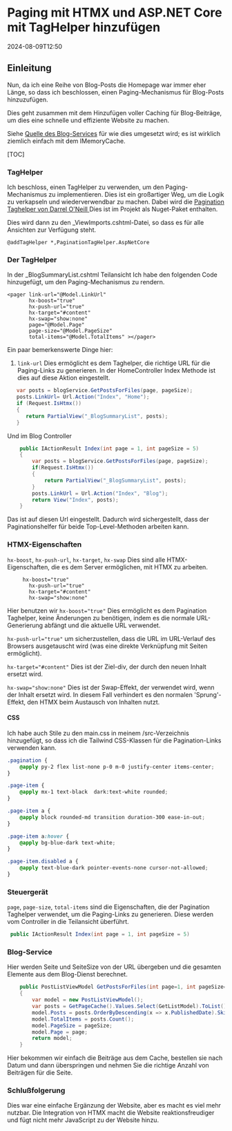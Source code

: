 # Paging mit HTMX und ASP.NET Core mit TagHelper hinzufügen

<!--category-- ASP.NET, HTMX -->
<datetime class="hidden">2024-08-09T12:50</datetime>

## Einleitung

Nun, da ich eine Reihe von Blog-Posts die Homepage war immer eher Länge, so dass ich beschlossen, einen Paging-Mechanismus für Blog-Posts hinzuzufügen.

Dies geht zusammen mit dem Hinzufügen voller Caching für Blog-Beiträge, um dies eine schnelle und effiziente Website zu machen.

Siehe [Quelle des Blog-Services](https://github.com/scottgal/mostlylucidweb/blob/main/Mostlylucid/Services/Markdown/MarkdownBlogService.cs) für wie dies umgesetzt wird; es ist wirklich ziemlich einfach mit dem IMemoryCache.

[TOC]

### TagHelper

Ich beschloss, einen TagHelper zu verwenden, um den Paging-Mechanismus zu implementieren. Dies ist ein großartiger Weg, um die Logik zu verkapseln und wiederverwendbar zu machen.
Dabei wird die [Pagination Taghelper von Darrel O'Neill ](https://github.com/darrel-oneil/PaginationTagHelper) Dies ist im Projekt als Nuget-Paket enthalten.

Dies wird dann zu den _ViewImports.cshtml-Datei, so dass es für alle Ansichten zur Verfügung steht.

```razor
@addTagHelper *,PaginationTagHelper.AspNetCore
```

### Der TagHelper

In der _BlogSummaryList.cshtml Teilansicht Ich habe den folgenden Code hinzugefügt, um den Paging-Mechanismus zu rendern.

```razor
<pager link-url="@Model.LinkUrl"
       hx-boost="true"
       hx-push-url="true"
       hx-target="#content"
       hx-swap="show:none"
       page="@Model.Page"
       page-size="@Model.PageSize"
       total-items="@Model.TotalItems" ></pager>
```

Ein paar bemerkenswerte Dinge hier:

1. `link-url` Dies ermöglicht es dem Taghelper, die richtige URL für die Paging-Links zu generieren. In der HomeController Index Methode ist dies auf diese Aktion eingestellt.

```csharp
   var posts = blogService.GetPostsForFiles(page, pageSize);
   posts.LinkUrl= Url.Action("Index", "Home");
   if (Request.IsHtmx())
   {
      return PartialView("_BlogSummaryList", posts);
   }
```

Und im Blog Controller

```csharp
    public IActionResult Index(int page = 1, int pageSize = 5)
    {
        var posts = blogService.GetPostsForFiles(page, pageSize);
        if(Request.IsHtmx())
        {
            return PartialView("_BlogSummaryList", posts);
        }
        posts.LinkUrl = Url.Action("Index", "Blog");
        return View("Index", posts);
    }
```

Das ist auf diesen Url eingestellt. Dadurch wird sichergestellt, dass der Paginationshelfer für beide Top-Level-Methoden arbeiten kann.

### HTMX-Eigenschaften

`hx-boost`, `hx-push-url`, `hx-target`, `hx-swap` Dies sind alle HTMX-Eigenschaften, die es dem Server ermöglichen, mit HTMX zu arbeiten.

```razor
     hx-boost="true"
       hx-push-url="true"
       hx-target="#content"
       hx-swap="show:none"
```

Hier benutzen wir `hx-boost="true"` Dies ermöglicht es dem Pagination Taghelper, keine Änderungen zu benötigen, indem es die normale URL-Generierung abfängt und die aktuelle URL verwendet.

`hx-push-url="true"` um sicherzustellen, dass die URL im URL-Verlauf des Browsers ausgetauscht wird (was eine direkte Verknüpfung mit Seiten ermöglicht).

`hx-target="#content"` Dies ist der Ziel-div, der durch den neuen Inhalt ersetzt wird.

`hx-swap="show:none"` Dies ist der Swap-Effekt, der verwendet wird, wenn der Inhalt ersetzt wird. In diesem Fall verhindert es den normalen 'Sprung'-Effekt, den HTMX beim Austausch von Inhalten nutzt.

#### CSS

Ich habe auch Stile zu den main.css in meinem /src-Verzeichnis hinzugefügt, so dass ich die Tailwind CSS-Klassen für die Pagination-Links verwenden kann.

```css
.pagination {
    @apply py-2 flex list-none p-0 m-0 justify-center items-center;
}

.page-item {
    @apply mx-1 text-black  dark:text-white rounded;
}

.page-item a {
    @apply block rounded-md transition duration-300 ease-in-out;
}

.page-item a:hover {
    @apply bg-blue-dark text-white;
}

.page-item.disabled a {
    @apply text-blue-dark pointer-events-none cursor-not-allowed;
}

```

### Steuergerät

`page`, `page-size`, `total-items` sind die Eigenschaften, die der Pagination Taghelper verwendet, um die Paging-Links zu generieren.
Diese werden vom Controller in die Teilansicht überführt.

```csharp
 public IActionResult Index(int page = 1, int pageSize = 5)
```

### Blog-Service

Hier werden Seite und SeiteSize von der URL übergeben und die gesamten Elemente aus dem Blog-Dienst berechnet.

```csharp
    public PostListViewModel GetPostsForFiles(int page=1, int pageSize=10)
    {
        var model = new PostListViewModel();
        var posts = GetPageCache().Values.Select(GetListModel).ToList();
        model.Posts = posts.OrderByDescending(x => x.PublishedDate).Skip((page - 1) * pageSize).Take(pageSize).ToList();
        model.TotalItems = posts.Count();
        model.PageSize = pageSize;
        model.Page = page;
        return model;
    }
```

Hier bekommen wir einfach die Beiträge aus dem Cache, bestellen sie nach Datum und dann überspringen und nehmen Sie die richtige Anzahl von Beiträgen für die Seite.

### Schlußfolgerung

Dies war eine einfache Ergänzung der Website, aber es macht es viel mehr nutzbar. Die Integration von HTMX macht die Website reaktionsfreudiger und fügt nicht mehr JavaScript zu der Website hinzu.